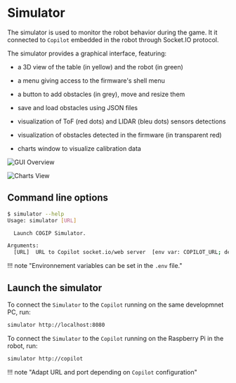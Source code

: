 # Simulator

The simulator is used to monitor the robot behavior during the game.
It it connected to `Copilot` embedded in the robot through Socket.IO protocol.

The simulator provides a graphical interface, featuring:

  * a 3D view of the table (in yellow) and the robot (in green)

  * a menu giving access to the firmware's shell menu

  * a button to add obstacles (in grey), move and resize them

  * save and load obstacles using JSON files

  * visualization of ToF (red dots) and LIDAR (bleu dots) sensors detections

  * visualization of obstacles detected in the firmware (in transparent red)

  * charts window to visualize calibration data

![GUI Overview](img/simulator/gui_overview.png)

![Charts View](img/simulator/charts_view.png)

## Command line options

```bash
$ simulator --help
Usage: simulator [URL]

  Launch COGIP Simulator.

Arguments:
  [URL]  URL to Copilot socket.io/web server  [env var: COPILOT_URL; default: http://copilot]
```

!!! note "Environnement variables can be set in the `.env` file."

## Launch the simulator

To connect the `Simulator` to the `Copilot` running on the same developmnet PC, run:

```bash
simulator http://localhost:8080
```

To connect the `Simulator` to the `Copilot` running on the Raspberry Pi in the robot, run:

```bash
simulator http://copilot
```

!!! note "Adapt URL and port depending on `Copilot` configuration"
